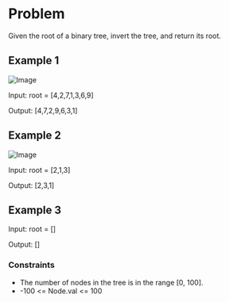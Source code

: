 # Problem

Given the root of a binary tree, invert the tree, and return its root.

## Example 1

![Image](https://assets.leetcode.com/uploads/2021/03/14/invert1-tree.jpg)

Input: root = [4,2,7,1,3,6,9]

Output: [4,7,2,9,6,3,1]

## Example 2

![Image](https://assets.leetcode.com/uploads/2021/03/14/invert2-tree.jpg)

Input: root = [2,1,3]

Output: [2,3,1]

## Example 3

Input: root = []

Output: []
 
### Constraints

- The number of nodes in the tree is in the range [0, 100].
- -100 <= Node.val <= 100
